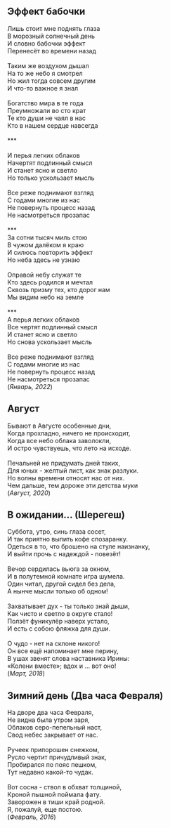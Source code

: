 ## Эффект бабочки

Лишь стоит мне поднять глаза\
В морозный солнечный день\
И словно бабочки эффект\
Перенесёт во времени назад\
\
Таким же воздухом дышал\
На то же небо я смотрел\
Но жил тогда совсем другим\
И что-то важное я знал\
\
Богатство мира в те года\
Преумножали во сто крат\
Те кто души не чаял в нас\
Кто в нашем сердце навсегда\
\
\*\*\*\
\
И перья легких облаков\
Начертят подлинный смысл\
И станет ясно и светло\
Но только ускользает мысль\
\
Все реже поднимают взгляд\
С годами многие из нас\
Не повернуть процесс назад\
Не насмотреться прозапас\
\
\*\*\*\
За сотни тысяч миль стою\
В чужом далёком я краю\
И силюсь повторить эффект\
Но неба здесь не узнаю\
\
Оправой небу служат те\
Кто здесь родился и мечтал\
Сквозь призму тех, кто дорог нам\
Мы видим небо на земле\
\
\*\*\*\
А перья легких облаков\
Все чертят подлинный смысл\
И станет ясно и светло\
Но снова ускользает мысль\
\
Все реже поднимают взгляд\
С годами многие из нас\
Не повернуть процесс назад\
Не насмотреться прозапас\
           (*Январь, 2022*)

## Август
Бывают в Августе особенные дни,\
Когда прохладно,  ничего не происходит,\
Когда все небо облака заволокли,\
И остро чувствуешь, что лето на исходе.\
\
Печальней не придумать дней таких,\
Для юных - желтый лист, как знак разлуки.\
Но волны времени относят нас от них.\
Чем дальше, тем дороже эти детства муки\
                (*Август, 2020*)

## В ожидании... (Шерегеш)

Суббота, утро, синь глаза сосет,\
И так приятно выпить кофе спозаранку.\
Одеться в то, что брошено на стуле наизнанку,\
И выйти прочь с надеждой - повезёт!\
\
Вечор сердилась вьюга за окном,\
И в полутемной комнате игра шумела.\
Один читал, другой сидел без дела,\
А нынче мысли только об одном!\
\
Захватывает дух - ты только знай дыши,\
Как чисто и светло в округе стало!\
Ползёт фуникулёр наверх устало,\
И есть с собою фляжка для души.\
\
О чудо - нет на склоне никого!\
Он все ещё напоминает мне перину,\
В ушах звенят слова наставника Ирины:\
«Колени вместе»; вдох и ... вот оно!\
                (*Март, 2018*)

## Зимний день (Два часа Февраля)

На дворе два часа Февраля,\
Не видна была утром заря,\
Облаков серо-пепельный наст,\
Свод небес закрывает от нас.\
\
Ручеек припорошен снежком,\
Русло чертит причудливый знак,\
Пробирался по пояс пешком,\
Тут недавно какой-то чудак.\
\
Вот сосна - ствол в обхват толщиной,\
Кроной пышной поймала фату.\
Заворожен в тиши край родной.\
Я, пожалуй, еще постою.\
                (*Февраль, 2016*)
